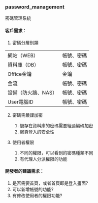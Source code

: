 ### password_management
密碼管理系統

#### 客戶需求：

1. 密碼分層別類

<table>
    <tr>
        <td>網站（WEB）</td>
        <td>帳號、密碼</td>
    </tr>
    <tr>
        <td>資料庫（DB）</td>
        <td>帳號、密碼</td>
    </tr>
    <tr>
        <td>Office金鑰</td>
        <td>金鑰</td>
    </tr>
    <tr>
        <td>金流</td>
        <td>帳號、密碼</td>
    </tr>
    <tr>
        <td>設備（防火牆、NAS）</td>
        <td>帳號、密碼</td>
    </tr>
    <tr>
        <td>User電腦ID</td>
        <td>帳號、密碼</td>
    </tr>
</table>

2. 密碼需嚴謹加密

	1. 儲存在資料庫的密碼需要經過編碼加密
	2. 網頁登入的安全性

3. 使用者權限

	1. 不同的權限，可以看到的密碼種類不同
	2. 有代理人分派權限的功能

#### 開發者的建議需求：

1. 是否需要首頁，或者首頁即是登入畫面?
2. 可以新增帳號的功能?
3. 有修改使用者的權限功能?
